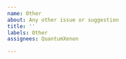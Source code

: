 ```yaml
---
name: Other
about: Any other issue or suggestion
title: ''
labels: Other
assignees: QuantumXenon

---
```



